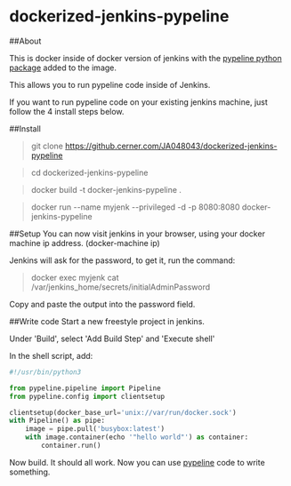 # dockerized-jenkins-pypeline

##About

This is docker inside of docker version of jenkins with the 
[pypeline python package]( https://github.cerner.com/JA048043/pypeline "pypeline") added to the image.

This allows you to run pypeline code inside of Jenkins.

If you want to run pypeline code on your existing jenkins machine, just follow the 4 install steps below.

##Install
>git clone https://github.cerner.com/JA048043/dockerized-jenkins-pypeline

>cd dockerized-jenkins-pypeline

>docker build -t docker-jenkins-pypeline .

>docker run --name myjenk --privileged -d -p 8080:8080 docker-jenkins-pypeline

##Setup
You can now visit jenkins in your browser, using your docker machine ip address. (docker-machine ip)

Jenkins will ask for the password, to get it, run the command:

>docker exec myjenk cat /var/jenkins_home/secrets/initialAdminPassword

Copy and paste the output into the password field.

##Write code
Start a new freestyle project in jenkins.

Under 'Build', select 'Add Build Step' and 'Execute shell'

In the shell script, add:

```python
#!/usr/bin/python3

from pypeline.pipeline import Pipeline
from pypeline.config import clientsetup

clientsetup(docker_base_url='unix://var/run/docker.sock')
with Pipeline() as pipe:
    image = pipe.pull('busybox:latest')
    with image.container(echo '"hello world"') as container:
        container.run()
```

Now build. It should all work. Now you can use [pypeline]( https://github.com/jamesaud/pypeline "pypeline") code to write something.
